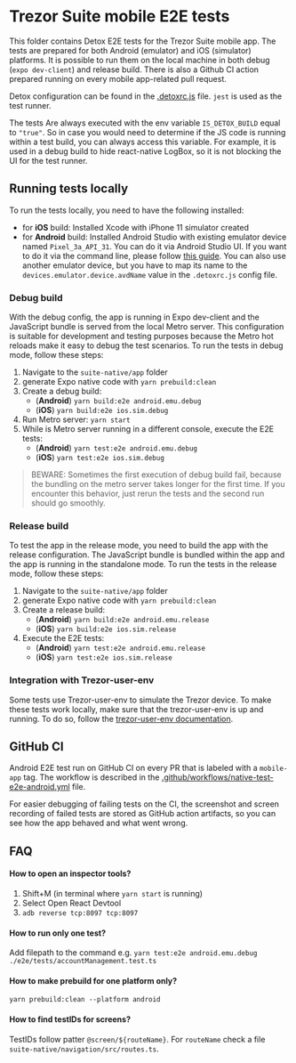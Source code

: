 # Trezor Suite mobile E2E tests

This folder contains Detox E2E tests for the Trezor Suite mobile app. The tests are prepared for both Android (emulator) and iOS (simulator) platforms. It is possible to run them on the local machine in both debug (`expo dev-client`) and release build. There is also a Github CI action prepared running on every mobile app-related pull request.

Detox configuration can be found in the [.detoxrc.js](../.detoxrc.js) file. `jest` is used as the test runner.

The tests Are always executed with the env variable `IS_DETOX_BUILD` equal to `"true"`. So in case you would need to determine if the JS code is running within a test build, you can always access this variable. For example, it is used in a debug build to hide react-native LogBox, so it is not blocking the UI for the test runner.

## Running tests locally

To run the tests locally, you need to have the following installed:

-   for **iOS** build: Installed Xcode with iPhone 11 simulator created
-   for **Android** build: Installed Android Studio with existing emulator device named `Pixel_3a_API_31`. You can do it via Android Studio UI. If you want to do it via the command line, please follow [this guide](https://wix.github.io/Detox/docs/guide/android-dev-env#heres-how-to-install-them-using-the-command-line). You can also use another emulator device, but you have to map its name to the `devices.emulator.device.avdName` value in the `.detoxrc.js` config file.

### Debug build

With the debug config, the app is running in Expo dev-client and the JavaScript bundle is served from the local Metro server. This configuration is suitable for development and testing purposes because the Metro hot reloads make it easy to debug the test scenarios. To run the tests in debug mode, follow these steps:

1. Navigate to the `suite-native/app` folder
2. generate Expo native code with `yarn prebuild:clean`
3. Create a debug build:
    - (**Android**) `yarn build:e2e android.emu.debug`
    - (**iOS**) `yarn build:e2e ios.sim.debug`
4. Run Metro server: `yarn start`
5. While is Metro server running in a different console, execute the E2E tests:
    - (**Android**) `yarn test:e2e android.emu.debug`
    - (**iOS**) `yarn test:e2e ios.sim.debug`

> BEWARE: Sometimes the first execution of debug build fail, because the bundling on the metro server takes longer for the first time. If you encounter this behavior, just rerun the tests and the second run should go smoothly.

### Release build

To test the app in the release mode, you need to build the app with the release configuration. The JavaScript bundle is bundled within the app and the app is running in the standalone mode. To run the tests in the release mode, follow these steps:

1. Navigate to the `suite-native/app` folder
2. generate Expo native code with `yarn prebuild:clean`
3. Create a release build:
    - (**Android**) `yarn build:e2e android.emu.release`
    - (**iOS**) `yarn build:e2e ios.sim.release`
4. Execute the E2E tests:
    - (**Android**) `yarn test:e2e android.emu.release`
    - (**iOS**) `yarn test:e2e ios.sim.release`

### Integration with Trezor-user-env

Some tests use Trezor-user-env to simulate the Trezor device. To make these tests work locally, make sure that the trezor-user-env is up and running. To do so, follow the [trezor-user-env documentation](https://github.com/trezor/trezor-user-env/blob/master/README.md).

## GitHub CI

Android E2E test run on GitHub CI on every PR that is labeled with a `mobile-app` tag. The workflow is described in the [.github/workflows/native-test-e2e-android.yml](../../../.github/workflows/native-test-e2e-android.yml) file.

For easier debugging of failing tests on the CI, the screenshot and screen recording of failed tests are stored as GitHub action artifacts, so you can see how the app behaved and what went wrong.

## FAQ

#### How to open an inspector tools?

1. Shift+M (in terminal where `yarn start` is running)
2. Select Open React Devtool
3. `adb reverse tcp:8097 tcp:8097`

#### How to run only one test?

Add filepath to the command e.g. `yarn test:e2e android.emu.debug ./e2e/tests/accountManagement.test.ts`

#### How to make prebuild for one platform only?

`yarn prebuild:clean --platform android`

#### How to find testIDs for screens?

TestIDs follow patter `@screen/${routeName}`. For `routeName` check a file `suite-native/navigation/src/routes.ts`.
